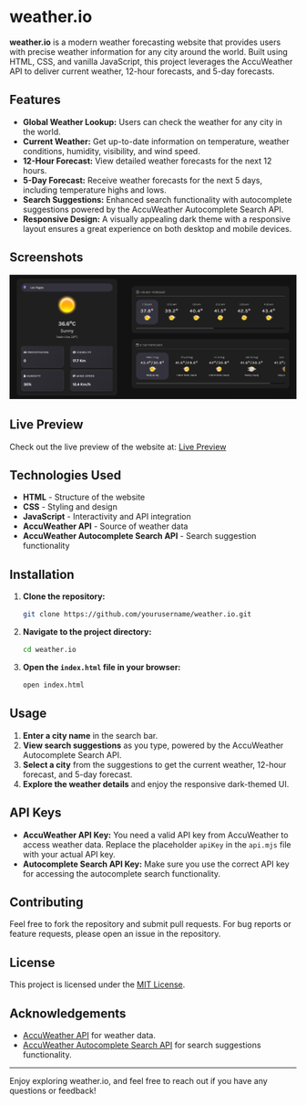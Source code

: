 # weather.io

**weather.io** is a modern weather forecasting website that provides users with precise weather information for any city around the world. Built using HTML, CSS, and vanilla JavaScript, this project leverages the AccuWeather API to deliver current weather, 12-hour forecasts, and 5-day forecasts.

## Features

- **Global Weather Lookup:** Users can check the weather for any city in the world.
- **Current Weather:** Get up-to-date information on temperature, weather conditions, humidity, visibility, and wind speed.
- **12-Hour Forecast:** View detailed weather forecasts for the next 12 hours.
- **5-Day Forecast:** Receive weather forecasts for the next 5 days, including temperature highs and lows.
- **Search Suggestions:** Enhanced search functionality with autocomplete suggestions powered by the AccuWeather Autocomplete Search API.
- **Responsive Design:** A visually appealing dark theme with a responsive layout ensures a great experience on both desktop and mobile devices.

## Screenshots

![Screenshot](./preview.png)

## Live Preview

Check out the live preview of the website at: [Live Preview](link-to-your-live-preview)

## Technologies Used

- **HTML** - Structure of the website
- **CSS** - Styling and design
- **JavaScript** - Interactivity and API integration
- **AccuWeather API** - Source of weather data
- **AccuWeather Autocomplete Search API** - Search suggestion functionality

## Installation

1. **Clone the repository:**

    ```bash
    git clone https://github.com/yourusername/weather.io.git
    ```

2. **Navigate to the project directory:**

    ```bash
    cd weather.io
    ```

3. **Open the `index.html` file in your browser:**

    ```bash
    open index.html
    ```

## Usage

1. **Enter a city name** in the search bar.
2. **View search suggestions** as you type, powered by the AccuWeather Autocomplete Search API.
3. **Select a city** from the suggestions to get the current weather, 12-hour forecast, and 5-day forecast.
4. **Explore the weather details** and enjoy the responsive dark-themed UI.

## API Keys

- **AccuWeather API Key:** You need a valid API key from AccuWeather to access weather data. Replace the placeholder `apiKey` in the `api.mjs` file with your actual API key.
- **Autocomplete Search API Key:** Make sure you use the correct API key for accessing the autocomplete search functionality.

## Contributing

Feel free to fork the repository and submit pull requests. For bug reports or feature requests, please open an issue in the repository.

## License

This project is licensed under the [MIT License](LICENSE).

## Acknowledgements

- [AccuWeather API](https://developer.accuweather.com/) for weather data.
- [AccuWeather Autocomplete Search API](https://developer.accuweather.com/apis) for search suggestions functionality.

---

Enjoy exploring weather.io, and feel free to reach out if you have any questions or feedback!
